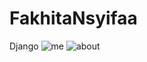 # FakhitaNsyifaa
Django
![me](https://github.com/Syifaaakhita/FakhitaNsyifaa/assets/165814721/6c7926e7-e965-4989-9f26-79d03dd16ce2)
![about](https://github.com/Syifaaakhita/FakhitaNsyifaa/assets/165814721/3ff91323-88f2-42ef-8276-cba4ee73f2ae)
